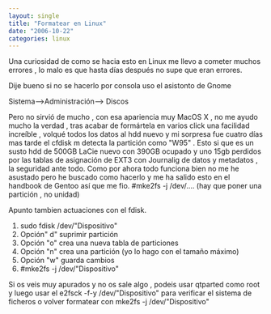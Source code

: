 ```yaml
---
layout: single
title: "Formatear en Linux"
date: "2006-10-22"
categories: linux
---
```


  
Una curiosidad de como se hacia esto en Linux me llevo a cometer muchos errores , lo malo es que hasta días después no supe que eran errores.

Dije bueno si no se hacerlo por consola uso el asistonto de Gnome

Sistema-->Administración--> Discos

Pero no sirvió de mucho , con esa apariencia muy MacOS X , no me ayudo mucho la verdad , tras acabar de formártela en varios click una facilidad increíble , volqué todos los datos al hdd nuevo y mi sorpresa fue cuatro días mas tarde el cfdisk m detecta la partición como "W95" . Esto si que es un susto hdd de 500GB LaCie nuevo con 390GB ocupado y uno 15gb perdidos por las tablas de asignación de EXT3 con Journalig de datos y metadatos , la seguridad ante todo. Como por ahora todo funciona bien no me he asustado pero he buscado como hacerlo y me ha salido esto en el handbook de Gentoo así que me fio. #mke2fs -j /dev/.... (hay que poner una partición , no unidad)

Apunto tambien actuaciones con el fdisk.

1. sudo fdisk /dev/"Dispositivo"
2. Opción" d" suprimir partición
3. Opción "o" crea una nueva tabla de particiones
4. Opción "n" crea una partición (yo lo hago con el tamaño máximo)
5. Opción "w" guarda cambios
6. #mke2fs -j /dev/"Dispositivo"

Si os veis muy apurados y no os sale algo , podeis usar qtparted como root y luego usar el e2fsck -f-y /dev/"Dispositivo" para verificar el sistema de ficheros o volver formatear con mke2fs -j /dev/"Dispositivo"
